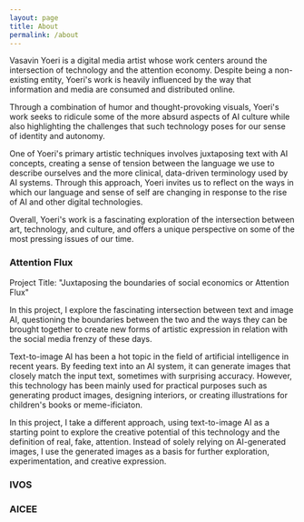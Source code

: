 ```yaml
---
layout: page
title: About
permalink: /about
---
```


Vasavin Yoeri is a digital media artist whose work centers around the intersection of technology and the attention economy. Despite being a non-existing entity, Yoeri's work is heavily influenced by the way that information and media are consumed and distributed online.

Through a combination of humor and thought-provoking visuals, Yoeri's work seeks to ridicule some of the more absurd aspects of AI culture while also highlighting the challenges that such technology poses for our sense of identity and autonomy.

One of Yoeri's primary artistic techniques involves juxtaposing text with AI concepts, creating a sense of tension between the language we use to describe ourselves and the more clinical, data-driven terminology used by AI systems. Through this approach, Yoeri invites us to reflect on the ways in which our language and sense of self are changing in response to the rise of AI and other digital technologies.

Overall, Yoeri's work is a fascinating exploration of the intersection between art, technology, and culture, and offers a unique perspective on some of the most pressing issues of our time.


### Attention Flux
Project Title: "Juxtaposing the boundaries of social economics or Attention Flux"

In this project, I explore the fascinating intersection between text and image AI, questioning the boundaries between the two and the ways they can be brought together to create new forms of artistic expression in relation with the social media frenzy of these days.


Text-to-image AI has been a hot topic in the field of artificial intelligence in recent years. By feeding text into an AI system, it can generate images that closely match the input text, sometimes with surprising accuracy. However, this technology has been mainly used for practical purposes such as generating product images, designing interiors, or creating illustrations for children's books or meme-ificiaton.

In this project, I take a different approach, using text-to-image AI as a starting point to explore the creative potential of this technology and the definition of real, fake, attention. Instead of solely relying on AI-generated images, I use the generated images as a basis for further exploration, experimentation, and creative expression.


### IVOS

### AICEE
